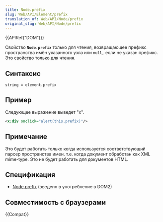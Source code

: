 ```yaml
---
title: Node.prefix
slug: Web/API/Element/prefix
translation_of: Web/API/Node/prefix
original_slug: Web/API/Node/prefix
---
```


{{APIRef("DOM")}}

Свойство **`Node.prefix`** только для чтения, возвращающее префикс пространства имён указанного узла или `null,` если не указан префикс. Это свойство только для чтения.

## Синтаксис

```
string = element.prefix
```

## Пример

Следующее выражение выведет "x".

```xml
<x:div onclick="alert(this.prefix)"/>
```

## Примечание

Это будет работать только когда используется соответствующий парсер пространства имен. т.е. когда документ обработан как XML mime-type. Это не будет работать для документов HTML.

## Спецификация

- [Node.prefix](http://www.w3.org/TR/2000/REC-DOM-Level-2-Core-20001113/core.html#ID-NodeNSPrefix) (введено в употребление в DOM2)

## Совместимость с браузерами

{{Compat}}
